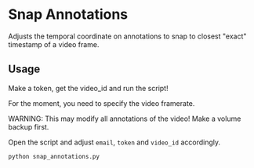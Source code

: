 # Snap Annotations

Adjusts the temporal coordinate on annotations to snap to closest "exact" timestamp of a video frame.


## Usage
Make a token, get the video_id and run the script!

For the moment, you need to specify the video framerate.

WARNING: This may modify all annotations of the video!
Make a volume backup first.

Open the script and adjust `email`,  `token` and `video_id` accordingly.

```bash
python snap_annotations.py 
```
